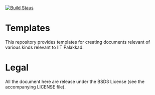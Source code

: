 [![Build Staus][travis-status]][travis]

# Templates

This repository provides templates for creating documents relevant of
various kinds relevant to IIT Palakkad.

# Legal

All the document here are release under the BSD3 License (see the
accompanying LICENSE file).

[travis-status]: <https://travis-ci.org/iitpkd/templates.svg> "Build Status"
[travis]: <https://travis-ci.org/iitpkd/templates> "Build Status"
